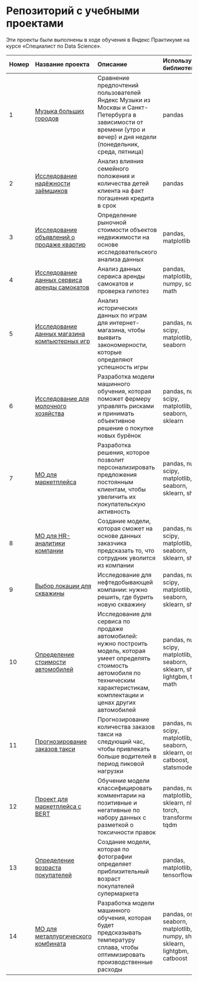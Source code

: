 # Репозиторий с учебными проектами

Эти проекты были выполнены в ходе обучения в Яндекс Практикуме на курсе «Специалист по Data Science».

| Номер      | Название проекта      | Описание               | Используемые библиотеки     |
| :-------------------- | :-------------------- | :--------------------- |:---------------------------|
| 1 | [Музыка больших городов](https://github.com/i-bobrineva/practicum-ds/tree/main/big_cities_music) | Сравнение предпочтений пользователей Яндекс Музыки из Москвы и Санкт-Петербурга в зависимости от времени (утро и вечер) и дня недели (понедельник, среда, пятница) | pandas |
| 2 | [Исследование надёжности заёмщиков](https://github.com/i-bobrineva/practicum-ds/tree/main/reliability_of_customers) | Анализ влияния семейного положения и количества детей клиента на факт погашения кредита в срок | pandas |
| 3 | [Исследование объявлений о продаже квартир](https://github.com/i-bobrineva/practicum-ds/tree/main/apartment_sales) | Определение рыночной стоимости объектов недвижимости на основе исследовательского анализа данных | pandas, matplotlib |
| 4 | [Исследование данных сервиса аренды самокатов](https://github.com/i-bobrineva/practicum-ds/tree/main/scooter_rental_service) | Анализ данных сервиса аренды самокатов и проверка гипотез | pandas, matplotlib, numpy, scipy, math |
| 5 | [Исследование данных магазина компьютерных игр](https://github.com/i-bobrineva/practicum-ds/tree/main/сomputer_game_store) | Анализ исторических данных по играм для интернет-магазина, чтобы выявить закономерности, которые определяют успешность игры | pandas, numpy, scipy, matplotlib, seaborn |
| 6 | [Исследование для молочного хозяйства](https://github.com/i-bobrineva/practicum-ds/tree/main/dairy_farm) | Разработка модели машинного обучения, которая поможет фермеру управлять рисками и принимать объективное решение о покупке новых бурёнок | pandas, numpy, scipy, matplotlib, phik, seaborn, sklearn |
| 7 | [МО для маркетплейса](https://github.com/i-bobrineva/practicum-ds/tree/main/marketplace) | Разработка решения, которое позволит персонализировать предложения постоянным клиентам, чтобы увеличить их покупательскую активность | pandas, numpy, scipy, matplotlib, phik, seaborn, sklearn, shap |
| 8 | [МО для HR-аналитики компании](https://github.com/i-bobrineva/practicum-ds/tree/main/HR_analytics) | Создание модели, которая сможет на основе данных заказчика предсказать то, что сотрудник уволится из компании | pandas, numpy, scipy, matplotlib, phik, seaborn, sklearn, shap |
| 9 | [Выбор локации для скважины](https://github.com/i-bobrineva/practicum-ds/tree/main/oil_extraction_company) | Исследование для нефтедобывающей компании: нужно решить, где бурить новую скважину | pandas, numpy, scipy, matplotlib, phik, seaborn, sklearn, shap |
| 10 | [Определение стоимости автомобилей](https://github.com/i-bobrineva/practicum-ds/tree/main/car_prices) | Исследование для сервиса по продаже автомобилей: нужно построить модель, которая умеет определять стоимость автомобиля по техническим характеристикам, комплектации и ценах других автомобилей | pandas, numpy, scipy, matplotlib, phik, seaborn, sklearn, shap, lightgbm, time, math |
| 11 | [Прогнозирование заказов такси](https://github.com/i-bobrineva/practicum-ds/tree/main/taxi_orders) | Прогнозирование количества заказов такси на следующий час, чтобы привлекать больше водителей в период пиковой нагрузки | pandas, numpy, scipy, matplotlib, phik, seaborn, sklearn, os, catboost, statsmodels |
| 12 | [Проект для маркетплейса c BERT](https://github.com/i-bobrineva/practicum-ds/tree/main/nlp_for_marketplace) | Обучение модели классифицировать комментарии на позитивные и негативные по набору данных с разметкой о токсичности правок | pandas, numpy, matplotlib, sklearn, nltk, re, torch, transformers, tqdm |
| 13 | [Определение возраста покупателей](https://github.com/i-bobrineva/practicum-ds/tree/main/cv) | Создание модели, которая по фотографии определяет приблизительный возраст покупателей супермаркета | pandas, matplotlib, tensorflow |
| 14 | [МО для металлургического комбината](https://github.com/i-bobrineva/practicum-ds/tree/main/industry) | Разработка модели машинного обучения, которая будет предсказывать температуру сплава, чтобы оптимизировать производственные расходы | pandas, os, seaborn, matplotlib, numpy, shap, sklearn, lightgbm, catboost |
